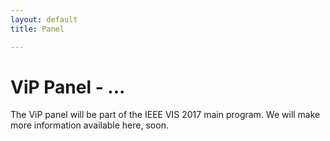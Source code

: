 ```yaml
---
layout: default
title: Panel

---
```


# ViP Panel - ...

The ViP panel will be part of the IEEE VIS 2017 main program. We will make more information available here, soon.